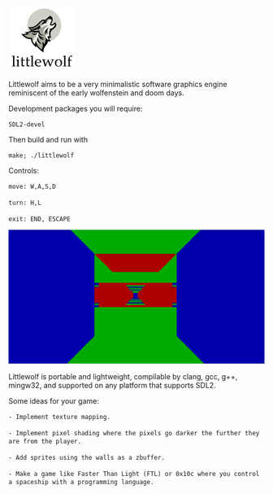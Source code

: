 ![screenshot](img/logo.PNG)

Littlewolf aims to be a very minimalistic software graphics
engine reminiscent of the early wolfenstein and doom days.

Development packages you will require:

    SDL2-devel

Then build and run with

    make; ./littlewolf

Controls:

    move: W,A,S,D

    turn: H,L

    exit: END, ESCAPE

![screenshot](img/littlewolf.gif)

Littlewolf is portable and lightweight, compilable by clang, gcc, g++, mingw32,
and supported on any platform that supports SDL2.

Some ideas for your game:

    - Implement texture mapping.

    - Implement pixel shading where the pixels go darker the further they are from the player.

    - Add sprites using the walls as a zbuffer.

    - Make a game like Faster Than Light (FTL) or 0x10c where you control a spaceship with a programming language.
